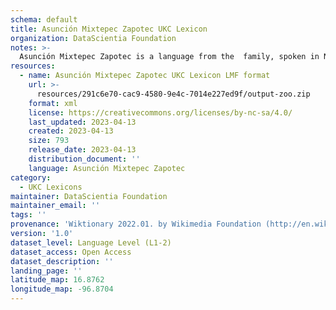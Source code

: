 ```yaml
---
schema: default
title: Asunción Mixtepec Zapotec UKC Lexicon
organization: DataScientia Foundation
notes: >-
  Asunción Mixtepec Zapotec is a language from the  family, spoken in North America. The UKC Lexicon of Asunción Mixtepec Zapotec is represented as a lexico-semantic network. It consists of words, word senses, synsets, as well as sense-level and synset-level relationships.
resources:
  - name: Asunción Mixtepec Zapotec UKC Lexicon LMF format
    url: >-
      resources/291c6e70-cac9-4580-9e4c-7014e227ed9f/output-zoo.zip
    format: xml
    license: https://creativecommons.org/licenses/by-nc-sa/4.0/
    last_updated: 2023-04-13
    created: 2023-04-13
    size: 793
    release_date: 2023-04-13
    distribution_document: ''
    language: Asunción Mixtepec Zapotec
category:
  - UKC Lexicons
maintainer: DataScientia Foundation
maintainer_email: ''
tags: ''
provenance: 'Wiktionary 2022.01. by Wikimedia Foundation (http://en.wiktionary.org); Princeton WordNet 2.1 by Princeton University (https://wordnet.princeton.edu)'
version: '1.0'
dataset_level: Language Level (L1-2)
dataset_access: Open Access
dataset_description: ''
landing_page: ''
latitude_map: 16.8762
longitude_map: -96.8704
---
```

